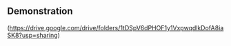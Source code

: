 ## Demonstration
(https://drive.google.com/drive/folders/1tDSpV6dPHOF1y1VxpwqdlkDofA8iaSK8?usp=sharing)
